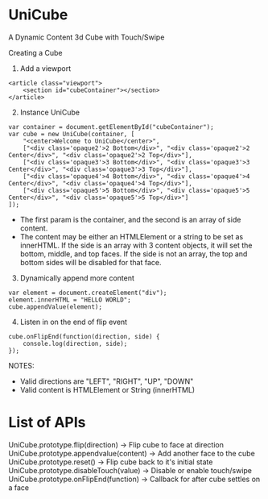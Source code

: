 UniCube
=======

A Dynamic Content 3d Cube with Touch/Swipe

Creating a Cube

1. Add a viewport
```
<article class="viewport">
    <section id="cubeContainer"></section>
</article>
```
2. Instance UniCube
```
var container = document.getElementById("cubeContainer");
var cube = new UniCube(container, [
    "<center>Welcome to UniCube</center>",
    ["<div class='opaque2'>2 Bottom</div>", "<div class='opaque2'>2 Center</div>", "<div class='opaque2'>2 Top</div>"],
    ["<div class='opaque3'>3 Bottom</div>", "<div class='opaque3'>3 Center</div>", "<div class='opaque3'>3 Top</div>"],
    ["<div class='opaque4'>4 Bottom</div>", "<div class='opaque4'>4 Center</div>", "<div class='opaque4'>4 Top</div>"],
    ["<div class='opaque5'>5 Bottom</div>", "<div class='opaque5'>5 Center</div>", "<div class='opaque5'>5 Top</div>"]
]);
```
 - The first param is the container, and the second is an array of side content. 
 - The content may be either an HTMLElement or a string to be set as innerHTML. If the side is an array with 3 content objects, it will set the bottom, middle, and top faces. If the side is not an array, the top and bottom sides will be disabled for that face.

3. Dynamically append more content
```
var element = document.createElement("div");
element.innerHTML = "HELLO WORLD";
cube.appendValue(element);
```
4. Listen in on the end of flip event
```
cube.onFlipEnd(function(direction, side) {
    console.log(direction, side);
});
```

NOTES:
 - Valid directions are "LEFT", "RIGHT", "UP", "DOWN"
 - Valid content is HTMLElement or String (innerHTML)

List of APIs
=======
UniCube.prototype.flip(direction) -> Flip cube to face at direction
UniCube.prototype.appendvalue(content) -> Add another face to the cube
UniCube.prototype.reset() -> Flip cube back to it's initial state
UniCube.prototype.disableTouch(value) -> Disable or enable touch/swipe
UniCube.prototype.onFlipEnd(function) -> Callback for after cube settles on a face


